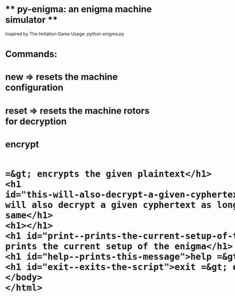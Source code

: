 ** py-enigma: an enigma machine simulator **
============================================
Inspired by The Imitation Game
Usage: python enigma.py
 # Commands:
 #  new          => resets the machine configuration
 #  reset        => resets the machine rotors for decryption
 #  encrypt <plaintext> => encrypts the given plaintext
 #    this will also decrypt a given cyphertext as long as the settings are the same
 #
 #  print        => prints the current setup of the enigma
 #  help         => prints this message
 #  exit         => exits the script

